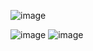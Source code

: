 
![image](https://github.com/bhdrasl00/A-Grocery-Store-Website-Just-Using-HTML-And-CSS/assets/159437478/6cc07dda-2061-4182-bd3f-a6efa624b7c2)

![image](https://github.com/bhdrasl00/A-Grocery-Store-Website-Just-Using-HTML-And-CSS/assets/159437478/3cbee34f-c525-42e7-8050-190194f13d8c)
![image](https://github.com/bhdrasl00/A-Grocery-Store-Website-Just-Using-HTML-And-CSS/assets/159437478/8225c6a5-c3cd-4828-b470-03a43505e6c6)
